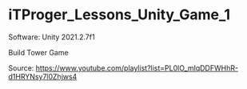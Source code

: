 # iTProger_Lessons_Unity_Game_1
 
Software: Unity 2021.2.7f1

Build Tower Game

Source: https://www.youtube.com/playlist?list=PL0lO_mIqDDFWHhR-d1HRYNsy7l0Zhjws4
